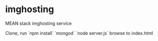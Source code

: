 # imghosting
MEAN stack imghosting service

Clone, run 
´npm install´
´mongod´ 
´node server.js´
browse to index.html
